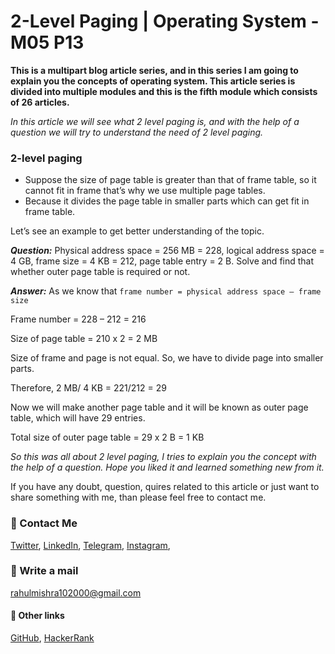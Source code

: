 # 2-Level Paging | Operating System - M05 P13

**This is a multipart blog article series, and in this series I am going to explain you the concepts of operating system. This article series is divided into multiple modules and this is the fifth module which consists of 26 articles.**

_In this article we will see what 2 level paging is, and with the help of a question we will try to understand the need of 2 level paging._

### 2-level paging
- Suppose the size of page table is greater than that of frame table, so it cannot fit in frame that’s why we use multiple page tables.
- Because it divides the page table in smaller parts which can get fit in frame table.

Let’s see an example to get better understanding of the topic.

***Question:*** Physical address space = 256 MB = 228, logical address space = 4 GB, frame size = 4 KB = 212, page table entry = 2 B. Solve and find that whether outer page table is required or not.

***Answer:*** As we know that `frame number = physical address space – frame size`

Frame number = 228 – 212 = 216 

Size of page table = 210 x 2 = 2 MB

Size of frame and page is not equal. So, we have to divide page into smaller parts.

Therefore, 
2 MB/ 4 KB = 221/212 = 29

Now we will make another page table and it will be known as outer page table, which will have 29 entries.

Total size of outer page table = 29 x 2 B = 1 KB 

_So this was all about 2 level paging, I tries to explain you the concept with the help of a question. Hope you liked it and learned something new from it._

If you have any doubt, question, quires related to this article or just want to share something with me, than please feel free to contact me.    

### 📱 Contact Me

[Twitter](https://twitter.com/r_mishra10),
[LinkedIn](https://www.linkedin.com/in/rahul-mishra-66210b185),
[Telegram](https://t.me/rahul_mishra10),
[Instagram](https://www.instagram.com/rahul_mishra10/?hl=en),

### 📧 Write a mail
<rahulmishra102000@gmail.com>

#### 🚀 Other links

[GitHub](https://github.com/rahulMishra05),
[HackerRank](https://www.hackerrank.com/rahulmishra10201)